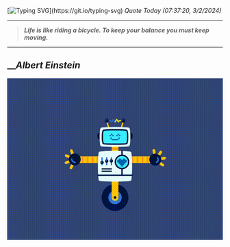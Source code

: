[![Typing SVG](https://readme-typing-svg.herokuapp.com?font=Press+Start+2P&color=C2F784&size=35&width=900&height=100&lines=Hello+World%2C+I'm+Hung+!)](https://git.io/typing-svg) 
_Quote Today (07:37:20, 3/2/2024)_
___
>**_Life is like riding a bicycle. To keep your balance you must keep moving._**
___

## __**_Albert Einstein_**

![RobotDance](src/assets/images/robot-dancing-dribble.gif?style=center)
